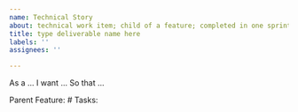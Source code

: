 ```yaml
---
name: Technical Story
about: technical work item; child of a feature; completed in one sprint
title: type deliverable name here
labels: ''
assignees: ''

---
```


As a ...
I want ...
So that ...

Parent Feature: #
Tasks:

